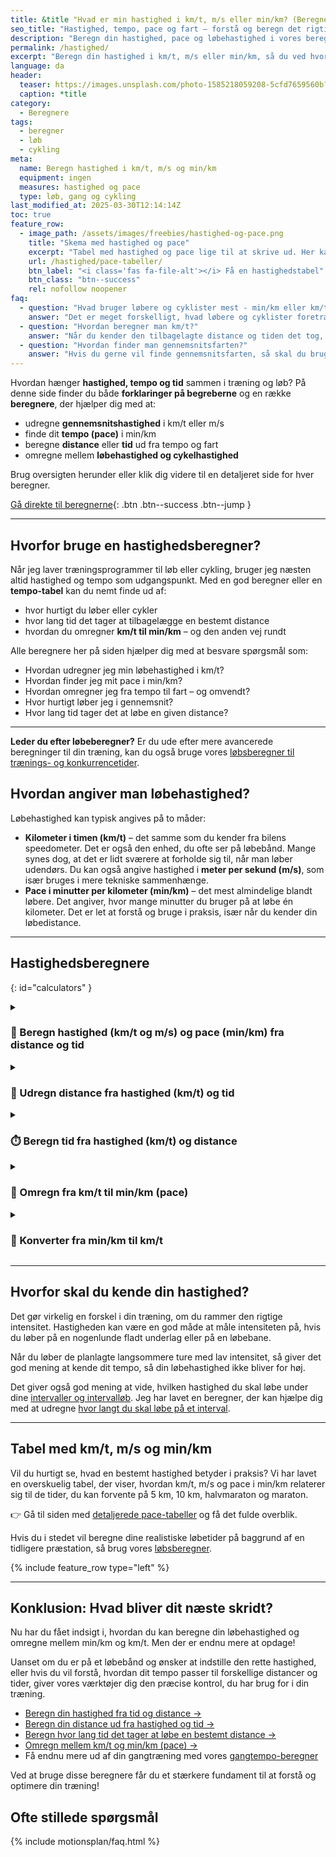 ```yaml
---
title: &title "Hvad er min hastighed i km/t, m/s eller min/km? (Beregner)"
seo_title: "Hastighed, tempo, pace og fart – forstå og beregn det rigtigt"
description: "Beregn din hastighed, pace og løbehastighed i vores beregner ✔ Hvordan udregner man km/t, m/s og min/km ✔ Omregning fra km/t til min/km ✔ Tabel"
permalink: /hastighed/
excerpt: "Beregn din hastighed i km/t, m/s eller min/km, så du ved hvor hurtigt du løber eller cykler. Du kan også se en tabel, så du ikke behøver at regne."
language: da
header:
  teaser: https://images.unsplash.com/photo-1585218059208-5cfd7659560b?ixid=MnwxMjA3fDB8MHxwaG90by1wYWdlfHx8fGVufDB8fHx8&ixlib=rb-1.2.1&auto=format&fit=crop&h=300&w=400&q=10
  caption: *title
category:
  - Beregnere
tags:
  - beregner
  - løb
  - cykling
meta:
  name: Beregn hastighed i km/t, m/s og min/km
  equipment: ingen
  measures: hastighed og pace
  type: løb, gang og cykling
last_modified_at: 2025-03-30T12:14:14Z
toc: true
feature_row:
  - image_path: /assets/images/freebies/hastighed-og-pace.png
    title: "Skema med hastighed og pace"
    excerpt: "Tabel med hastighed og pace lige til at skrive ud. Her kan du hurtigt se, hvad en hastighed i km/t eller m/s svarer til i dit pace i min/km."
    url: /hastighed/pace-tabeller/
    btn_label: "<i class='fas fa-file-alt'></i> Få en hastighedstabel"
    btn_class: "btn--success"
    rel: nofollow noopener
faq:
  - question: "Hvad bruger løbere og cyklister mest - min/km eller km/t?"
    answer: "Det er meget forskelligt, hvad løbere og cyklister foretrækker at bruge. Når jeg bruger mit GPS-ur, så står der som standard under løbeprofilerne et tempo og en løbehastighed, der er angivet i min/km. Hvis jeg skifter til cykling, så er tempoet og cykelhastigheden angivet i km/t. Det lader altså til, at de fleste løbere bruger min/km, men cyklister mest bruger km/t."
  - question: "Hvordan beregner man km/t?"
    answer: "Når du kender den tilbagelagte distance og tiden det tog, så kan du regne km/t. Du kan se formlen her, og vi har også lavet en udregner til det."
  - question: "Hvordan finder man gennemsnitsfarten?"
    answer: "Hvis du gerne vil finde gennemsnitsfarten, så skal du bruge en formel for gennemsnitshastighed. Du skal kende distancen og tiden. Du kan bruge vores formel og beregner for gennemsnitshastighed."
---
```


Hvordan hænger **hastighed, tempo og tid** sammen i træning og løb? På denne side finder du både **forklaringer på begreberne** og en række **beregnere**, der hjælper dig med at:

- udregne **gennemsnitshastighed** i km/t eller m/s  
- finde dit **tempo (pace)** i min/km  
- beregne **distance** eller **tid** ud fra tempo og fart  
- omregne mellem **løbehastighed og cykelhastighed**

Brug oversigten herunder eller klik dig videre til en detaljeret side for hver beregner.

[Gå direkte til beregnerne](#calculators){: .btn .btn--success .btn--jump }

---

## Hvorfor bruge en hastighedsberegner?

Når jeg laver træningsprogrammer til løb eller cykling, bruger jeg næsten altid hastighed og tempo som udgangspunkt. Med en god beregner eller en **tempo-tabel** kan du nemt finde ud af:

- hvor hurtigt du løber eller cykler  
- hvor lang tid det tager at tilbagelægge en bestemt distance  
- hvordan du omregner **km/t til min/km** – og den anden vej rundt

Alle beregnere her på siden hjælper dig med at besvare spørgsmål som:

- Hvordan udregner jeg min løbehastighed i km/t?  
- Hvordan finder jeg mit pace i min/km?  
- Hvordan omregner jeg fra tempo til fart – og omvendt?  
- Hvor hurtigt løber jeg i gennemsnit?  
- Hvor lang tid tager det at løbe en given distance?

---

**Leder du efter løbeberegner?** Er du ude efter mere avancerede beregninger til din træning, kan du også bruge vores [løbsberegner til trænings- og konkurrencetider](/loebesiden-jack-daniels-loebeberegner/).

## Hvordan angiver man løbehastighed?

Løbehastighed kan typisk angives på to måder:

- **Kilometer i timen (km/t)** – det samme som du kender fra bilens speedometer. Det er også den enhed, du ofte ser på løbebånd. Mange synes dog, at det er lidt sværere at forholde sig til, når man løber udendørs. Du kan også angive hastighed i **meter per sekund (m/s)**, som især bruges i mere tekniske sammenhænge.
- **Pace i minutter per kilometer (min/km)** – det mest almindelige blandt løbere. Det angiver, hvor mange minutter du bruger på at løbe én kilometer. Det er let at forstå og bruge i praksis, især når du kender din løbedistance.

---

## Hastighedsberegnere
{: id="calculators" }

<details markdown="1" class="faq">
  <summary><h3>📏 Beregn hastighed (km/t og m/s) og pace (min/km) fra distance og tid</h3></summary>

I denne beregner kan du beregne din hastighed og gennemsnitshastighed ud fra den tilbagelagte distance og din tid på distancen. I beregneren kan du også se dit pace.

{% include calculator/calculate-hastighed.html %}

Se denne [beregner i fuld visning med forklaringer og eksempler →](/hastighed/beregn-fart/)

</details>

<details markdown="1" class="faq">
  <summary><h3>📍 Udregn distance fra hastighed (km/t) og tid</h3></summary>

{% include calculator/calculate-hastighed-distance.html %}

[Fuld version med forklaringer og eksempler →](/hastighed/beregn-distance/)

</details>

<details markdown="1" class="faq">
  <summary><h3>⏱️ Beregn tid fra hastighed (km/t) og distance</h3></summary>

{% include calculator/calculate-hastighed-time.html %}

[Få hele forklaringen og flere eksempler →](/hastighed/beregn-tid/)

</details>

<details markdown="1" class="faq">
  <summary><h3>🔁 Omregn fra km/t til min/km (pace)</h3></summary>

Som løber bruger man ofte løbepace som udgangspunkt for, hvor hurtigt du skal løbe.

Hvad er pace? **Pace er hvor hurtigt du er om at løbe en kilometer. Hvis du fx løber 3 km på 18 minutter, så er dit pace 6 min/km, da du er 6 minutter om at løbe 1 km.**

{% include calculator/convert-hastighed-kmt-minkm.html %}

[Gå til omregner med flere eksempler →](/hastighed/omregner-tempo-fart/)

</details>

<details markdown="1" class="faq">
  <summary><h3>🔄 Konverter fra min/km til km/t</h3></summary>

Hvis du kender dit pace, så er det også interessant at udregne, hvilken gennemsnitshastighed du løber med. Det kan du udregne i denne beregner for gennemsnitshastighed.

{% include calculator/convert-hastighed-minkm-kmt.html %}

[Gå til omregner med flere eksempler →](/hastighed/omregner-tempo-fart/)

</details>

---

## Hvorfor skal du kende din hastighed?

Det gør virkelig en forskel i din træning, om du rammer den rigtige intensitet. Hastigheden kan være en god måde at måle intensiteten på, hvis du løber på en nogenlunde fladt underlag eller på en løbebane.

Når du løber de planlagte langsommere ture med lav intensitet, så giver det god mening at kende dit tempo, så din løbehastighed ikke bliver for høj.

Det giver også god mening at vide, hvilken hastighed du skal løbe under dine [intervaller og intervalløb](/intervallob-intervaltraening/). Jeg har lavet en beregner, der kan hjælpe dig med at udregne [hvor langt du skal løbe på et interval](/hvor-langt-per-interval/).

---

## Tabel med km/t, m/s og min/km

Vil du hurtigt se, hvad en bestemt hastighed betyder i praksis? Vi har lavet en overskuelig tabel, der viser, hvordan km/t, m/s og pace i min/km relaterer sig til de tider, du kan forvente på 5 km, 10 km, halvmaraton og maraton.

👉 Gå til siden med [detaljerede pace-tabeller](/hastighed/pace-tabeller/) og få det fulde overblik.

Hvis du i stedet vil beregne dine realistiske løbetider på baggrund af en tidligere præstation, så brug vores [løbsberegner](/loebesiden-jack-daniels-loebeberegner/).

{% include feature_row type="left" %}

---

## Konklusion: Hvad bliver dit næste skridt?

Nu har du fået indsigt i, hvordan du kan beregne din løbehastighed og omregne mellem min/km og km/t. Men der er endnu mere at opdage!

Uanset om du er på et løbebånd og ønsker at indstille den rette hastighed, eller hvis du vil forstå, hvordan dit tempo passer til forskellige distancer og tider, giver vores værktøjer dig den præcise kontrol, du har brug for i din træning.

- [Beregn din hastighed fra tid og distance →](/hastighed/beregn-hastighed/)
- [Beregn din distance ud fra hastighed og tid →](/hastighed/beregn-distance/)
- [Beregn hvor lang tid det tager at løbe en bestemt distance →](/hastighed/beregn-tid/)
- [Omregn mellem km/t og min/km (pace) →](/hastighed/omregner-tempo-fart/)
- Få endnu mere ud af din gangtræning med vores [gangtempo-beregner](/tid-at-gaa/)

Ved at bruge disse beregnere får du et stærkere fundament til at forstå og optimere din træning!

## Ofte stillede spørgsmål

{% include motionsplan/faq.html %}
